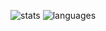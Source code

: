 ![stats](https://github-readme-stats-theta-henna.vercel.app/api?username=mastidermast&show_icons=true&hide_border=true&hide_title=true&include_all_commits=true&count_private=true&bg_color=0d1117&text_color=f0f6fc&hide_border=true)
![languages](https://github-readme-stats-theta-henna.vercel.app/api/top-langs/?username=mastidermast&hide=roff,python,shell&hide_title=true&bg_color=0d1117&text_color=f0f6fc&hide_border=true)
